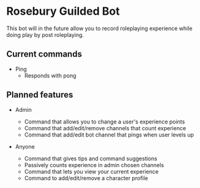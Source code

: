 # Rosebury Guilded Bot

This bot will in the future allow you to record roleplaying experience while doing play by post roleplaying.

## Current commands

- Ping
    - Responds with pong

## Planned features

- Admin
    - Command that allows you to change a user's experience points
    - Command that add/edit/remove channels that count experience
    - Command that add/edit bot channel that pings when user levels up

- Anyone
    - Command that gives tips and command suggestions
    - Passively counts experience in admin chosen channels
    - Command that lets you view your current experience
    - Command to add/edit/remove a character profile
